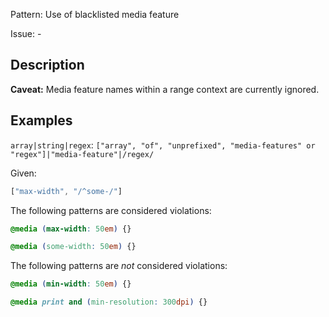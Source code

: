 Pattern: Use of blacklisted media feature

Issue: -

## Description

**Caveat:** Media feature names within a range context are currently ignored.

## Examples

`array|string|regex`: `["array", "of", "unprefixed", "media-features" or "regex"]|"media-feature"|/regex/`

Given:

```js
["max-width", "/^some-/"]
```

The following patterns are considered violations:

```css
@media (max-width: 50em) {}
```

```css
@media (some-width: 50em) {}
```

The following patterns are *not* considered violations:

```css
@media (min-width: 50em) {}
```

```css
@media print and (min-resolution: 300dpi) {}
```

